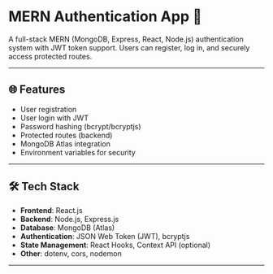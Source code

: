 # MERN Authentication App 🔐

A full-stack MERN (MongoDB, Express, React, Node.js) authentication system with JWT token support. Users can register, log in, and securely access protected routes.

---

## 🌐 Features

- User registration
- User login with JWT
- Password hashing (bcrypt/bcryptjs)
- Protected routes (backend)
- MongoDB Atlas integration
- Environment variables for security

---

## 🛠 Tech Stack

- **Frontend**: React.js
- **Backend**: Node.js, Express.js
- **Database**: MongoDB (Atlas)
- **Authentication**: JSON Web Token (JWT), bcryptjs
- **State Management**: React Hooks, Context API (optional)
- **Other**: dotenv, cors, nodemon

---

